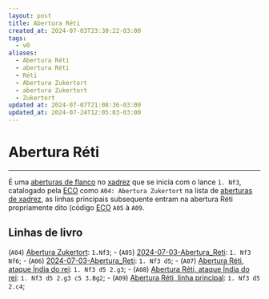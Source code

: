```yaml
---
layout: post
title: Abertura Réti
created_at: 2024-07-03T23:30:22-03:00
tags:
  - v0
aliases:
  - Abertura Réti
  - abertura Réti
  - Réti
  - Abertura Zukertort
  - abertura Zukertort
  - Zukertort
updated at: 2024-07-07T21:08:36-03:00
updated_at: 2024-07-24T12:05:03-03:00
---
```

# Abertura Réti
----
É uma [aberturas de flanco](_draft/2024/07/2024-07-06-Aberturas_de_flanco.md) no [xadrez](../../../sementes/2024/07/2024-07-06-Xadrez.md) que se inicia com o lance `1. Nf3`, catalogado pela  [ECO](../../../sementes/2024/07/2024-07-07-Encyclopaedia_of_Chess_Openings.md) como `A04: Abertura Zukertort`  na lista de [aberturas de xadrez](_draft/2024/07/2024-07-06-Aberturas_de_xadrez.md), as linhas principais subsequente entram na abertura Réti propriamente dito (código [ECO](../../../sementes/2024/07/2024-07-07-Encyclopaedia_of_Chess_Openings.md) `A05` à `A09`.

## Linhas de livro

 (`A04`) [Abertura Zukertort](_insight/2024/07/2024-07-03-Abertura_Reti.md): `1.Nf3`;
	-  (`A05`) [2024-07-03-Abertura_Reti](_insight/2024/07/2024-07-03-Abertura_Reti.md): `1. Nf3 Nf6`;
	-  (`A06`) [2024-07-03-Abertura_Reti](_insight/2024/07/2024-07-03-Abertura_Reti.md): `1. Nf3 d5`;
		-  (`A07`) [Abertura Réti, ataque Índia do rei](_insight/2024/07/2024-07-03-Abertura_Reti.md): `1. Nf3 d5 2.g3`;
			-  (`A08`) [Abertura Réti, ataque Índia do rei](_insight/2024/07/2024-07-03-Abertura_Reti.md): `1. Nf3 d5 2.g3 c5 3.Bg2`;
			-  (`A09`) [Abertura Réti, linha principal](_insight/2024/07/2024-07-03-Abertura_Reti.md): `1. Nf3 d5 2.c4`;
